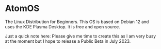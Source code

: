 # AtomOS
The Linux Distribution for Beginners.
This OS is based on Debian 12 and uses the KDE Plasma Desktop.
It is free and open source.


Just a quick note here: Please give me time to create this as I am very busy at the moment but I hope to release a Public Beta in July 2023.
